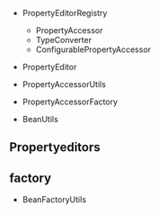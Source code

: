 - PropertyEditorRegistry
    - PropertyAccessor
    - TypeConverter
    - ConfigurablePropertyAccessor

- PropertyEditor
- PropertyAccessorUtils
- PropertyAccessorFactory
- BeanUtils

## Propertyeditors

## factory

- BeanFactoryUtils
